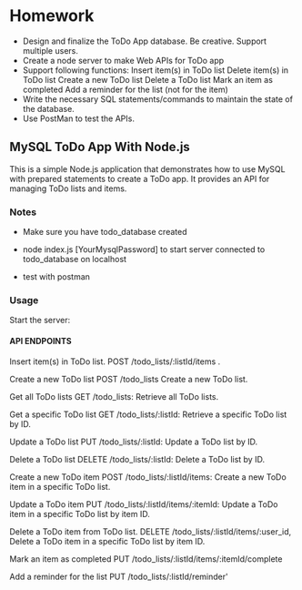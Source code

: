 # Homework

* Design and finalize the ToDo App database. Be creative. Support multiple users.
* Create a node server to make Web APIs for ToDo app
* Support following functions:
Insert item(s) in ToDo list
Delete item(s) in ToDo list
Create a new ToDo list
Delete a ToDo list
Mark an item as completed
Add a reminder for the list (not for the item)
* Write the necessary SQL statements/commands to maintain the state of the database.
* Use PostMan to test the APIs.


## MySQL ToDo App With Node.js
This is a simple Node.js application that demonstrates how to use MySQL with prepared statements to create a ToDo app. It provides an API for managing ToDo lists and items.


### Notes
* Make sure you have todo_database created

* node index.js [YourMysqlPassword] to start server connected to todo_database on localhost

* test with postman


### Usage
Start the server:

#### API ENDPOINTS

Insert item(s) in ToDo list. POST /todo_lists/:listId/items .

Create a new ToDo list POST /todo_lists Create a new ToDo list.

Get all ToDo lists GET /todo_lists: Retrieve all ToDo lists.

Get a specific ToDo list GET /todo_lists/:listId: Retrieve a specific ToDo list by ID.

Update a ToDo list PUT /todo_lists/:listId: Update a ToDo list by ID.

Delete a ToDo list DELETE /todo_lists/:listId: Delete a ToDo list by ID.

Create a new ToDo item POST /todo_lists/:listId/items: Create a new ToDo item in a specific ToDo list.

Update a ToDo item PUT /todo_lists/:listId/items/:itemId: Update a ToDo item in a specific ToDo list by item ID.

Delete a ToDo item from ToDo list. DELETE /todo_lists/:listId/items/:user_id, Delete a ToDo item in a specific ToDo list by item ID.

Mark an item as completed PUT /todo_lists/:listId/items/:itemId/complete

Add a reminder for the list PUT /todo_lists/:listId/reminder'


